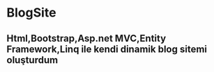 # BlogSite
## Html,Bootstrap,Asp.net MVC,Entity Framework,Linq ile kendi dinamik blog sitemi oluşturdum


